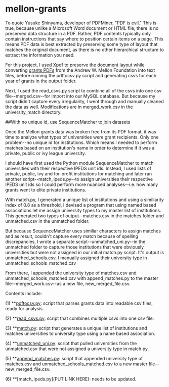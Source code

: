 mellon-grants
=============
To quote Yusuke Shinyama, developer of PDFMiner, ["PDF is evil."](http://www.unixuser.org/~euske/python/pdfminer/programming) This is true, because unlike a Microsoft Word document or HTML file, there is no preserved data structure in a PDF. Rather, PDF contents typically only contain instructions that say where to position certain items on a page. This means PDF data is best extracted by preserving some type of layout that matches the original document, as there is no other hierarchical structure to extract the information you need. 

For this project, I used [Xpdf](http://www.foolabs.com/xpdf/) to preserve the document layout while converting [grants PDFs](http://www.mellon.org/news_publications/annual-reports-essays/grants/) from the Andrew W. Mellon Foundation into text files, before running the pdftocsv.py script and generating csvs for each year of grants in the output folder. 

Next, I used the read_csvs.py script to combine all of the csvs into one csv file--merged.csv--for import into our MySQL database. But because my script didn't capture every irregularity, I went through and manually cleaned the data as well. Modifications are in merged_work.csv in the university_match directory.

##With no unique id, use SequenceMatcher to join datasets

Once the Mellon grants data was broken free from its PDF format, it was time to analyze what types of universities were grant recipients. Only one problem--no unique id for institutions. Which means I needed to perform matches based on an institution's name in order to determine if it was a private, public or ivy league university.

I should have first used the Python module SequenceMatcher to match universities with their respective IPEDS unit ids. Instead, I used lists of private, public, ivy and for-profit institutions for matching and later ran another script--match_ipeds.py--to assign universities their respective IPEDS unit ids so I could perform more nuanced analyses--i.e. how many grants went to elite private institutions.

With match.py, I generated a unique list of institutions and using a similiarity index of 0.8 as a threshold, I devised a program that using named based associations let me assign university types to my master list of institutions. This generated two types of output--matches.csv in the matches folder and unmatched.csv in the unmatched folder. 

But because SequenceMatcher uses similiar characters to assign matches and as result, couldn't capture every match because of spelling discrepancies, I wrote a separate script--unmatched_uni.py--in the unmatched folder to capture those institutions that were obviously universities but were not assigned in our initial match.py script. It's output is unmatched_schools.csv. I manually assigned their university type in unmatched_schools_matched.csv

From there, I appended the university type of matches.csv and unmatched_schools_matched.csv with append_matches.py to the master file--merged_work.csv--as a new file, new_merged_file.csv. 



Contents include:

(1) **[pdftocsv.py](https://github.com/sfrostenson/mellon-grants/blob/master/txt_files/pdftocsv.py): script that parses grants data into readable csv files, ready for analysis.

(2) **[read_csvs.py](https://github.com/sfrostenson/mellon-grants/blob/master/output/read_csvs.py): script that combines multiple csvs into one csv file.

(3) **[match.py](https://github.com/sfrostenson/mellon-grants/blob/master/university_match/match.py): script that generates a unique list of institutions and matches universities to university type using a name based association.

(4) **[unmatched_uni.py](https://github.com/sfrostenson/mellon-grants/blob/master/university_match/unmatched/unmatched_uni.py): script that pulled universities from the unmatched.csv that were not assigned a university type in match.py.

(5) **[append_matches.py](https://github.com/sfrostenson/mellon-grants/blob/master/university_match/matches/append_matches.py): script that appended university type of matches.csv and unmatched_schools_matched.csv to a new master file-- new_merged_file.csv.

(6) **[match_ipeds.py](PUT LINK HERE): needs to be updated.